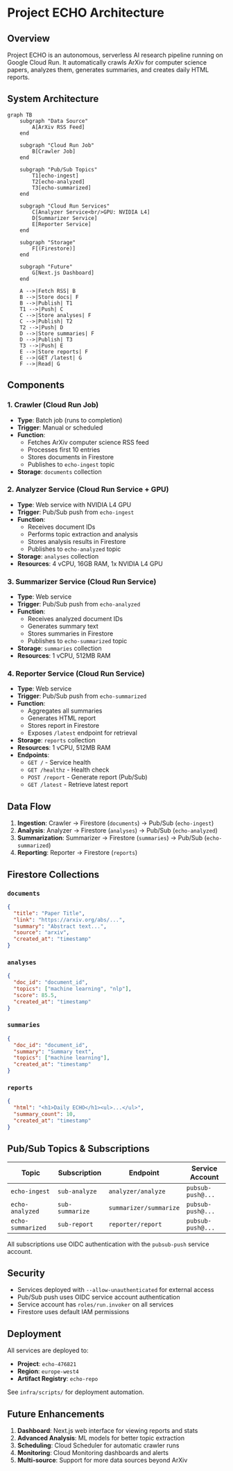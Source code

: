 # Project ECHO Architecture

## Overview

Project ECHO is an autonomous, serverless AI research pipeline running on Google Cloud Run. It automatically crawls ArXiv for computer science papers, analyzes them, generates summaries, and creates daily HTML reports.

## System Architecture

```mermaid
graph TB
    subgraph "Data Source"
        A[ArXiv RSS Feed]
    end
    
    subgraph "Cloud Run Job"
        B[Crawler Job]
    end
    
    subgraph "Pub/Sub Topics"
        T1[echo-ingest]
        T2[echo-analyzed]
        T3[echo-summarized]
    end
    
    subgraph "Cloud Run Services"
        C[Analyzer Service<br/>GPU: NVIDIA L4]
        D[Summarizer Service]
        E[Reporter Service]
    end
    
    subgraph "Storage"
        F[(Firestore)]
    end
    
    subgraph "Future"
        G[Next.js Dashboard]
    end
    
    A -->|Fetch RSS| B
    B -->|Store docs| F
    B -->|Publish| T1
    T1 -->|Push| C
    C -->|Store analyses| F
    C -->|Publish| T2
    T2 -->|Push| D
    D -->|Store summaries| F
    D -->|Publish| T3
    T3 -->|Push| E
    E -->|Store reports| F
    E -->|GET /latest| G
    F -->|Read| G
```

## Components

### 1. Crawler (Cloud Run Job)
- **Type**: Batch job (runs to completion)
- **Trigger**: Manual or scheduled
- **Function**: 
  - Fetches ArXiv computer science RSS feed
  - Processes first 10 entries
  - Stores documents in Firestore
  - Publishes to `echo-ingest` topic
- **Storage**: `documents` collection

### 2. Analyzer Service (Cloud Run Service + GPU)
- **Type**: Web service with NVIDIA L4 GPU
- **Trigger**: Pub/Sub push from `echo-ingest`
- **Function**:
  - Receives document IDs
  - Performs topic extraction and analysis
  - Stores analysis results in Firestore
  - Publishes to `echo-analyzed` topic
- **Storage**: `analyses` collection
- **Resources**: 4 vCPU, 16GB RAM, 1x NVIDIA L4 GPU

### 3. Summarizer Service (Cloud Run Service)
- **Type**: Web service
- **Trigger**: Pub/Sub push from `echo-analyzed`
- **Function**:
  - Receives analyzed document IDs
  - Generates summary text
  - Stores summaries in Firestore
  - Publishes to `echo-summarized` topic
- **Storage**: `summaries` collection
- **Resources**: 1 vCPU, 512MB RAM

### 4. Reporter Service (Cloud Run Service)
- **Type**: Web service
- **Trigger**: Pub/Sub push from `echo-summarized`
- **Function**:
  - Aggregates all summaries
  - Generates HTML report
  - Stores report in Firestore
  - Exposes `/latest` endpoint for retrieval
- **Storage**: `reports` collection
- **Resources**: 1 vCPU, 512MB RAM
- **Endpoints**:
  - `GET /` - Service health
  - `GET /healthz` - Health check
  - `POST /report` - Generate report (Pub/Sub)
  - `GET /latest` - Retrieve latest report

## Data Flow

1. **Ingestion**: Crawler → Firestore (`documents`) → Pub/Sub (`echo-ingest`)
2. **Analysis**: Analyzer → Firestore (`analyses`) → Pub/Sub (`echo-analyzed`)
3. **Summarization**: Summarizer → Firestore (`summaries`) → Pub/Sub (`echo-summarized`)
4. **Reporting**: Reporter → Firestore (`reports`)

## Firestore Collections

### `documents`
```json
{
  "title": "Paper Title",
  "link": "https://arxiv.org/abs/...",
  "summary": "Abstract text...",
  "source": "arxiv",
  "created_at": "timestamp"
}
```

### `analyses`
```json
{
  "doc_id": "document_id",
  "topics": ["machine learning", "nlp"],
  "score": 85.5,
  "created_at": "timestamp"
}
```

### `summaries`
```json
{
  "doc_id": "document_id",
  "summary": "Summary text",
  "topics": ["machine learning"],
  "created_at": "timestamp"
}
```

### `reports`
```json
{
  "html": "<h1>Daily ECHO</h1><ul>...</ul>",
  "summary_count": 10,
  "created_at": "timestamp"
}
```

## Pub/Sub Topics & Subscriptions

| Topic | Subscription | Endpoint | Service Account |
|-------|--------------|----------|-----------------|
| `echo-ingest` | `sub-analyze` | `analyzer/analyze` | `pubsub-push@...` |
| `echo-analyzed` | `sub-summarize` | `summarizer/summarize` | `pubsub-push@...` |
| `echo-summarized` | `sub-report` | `reporter/report` | `pubsub-push@...` |

All subscriptions use OIDC authentication with the `pubsub-push` service account.

## Security

- Services deployed with `--allow-unauthenticated` for external access
- Pub/Sub push uses OIDC service account authentication
- Service account has `roles/run.invoker` on all services
- Firestore uses default IAM permissions

## Deployment

All services are deployed to:
- **Project**: `echo-476821`
- **Region**: `europe-west4`
- **Artifact Registry**: `echo-repo`

See `infra/scripts/` for deployment automation.

## Future Enhancements

1. **Dashboard**: Next.js web interface for viewing reports and stats
2. **Advanced Analysis**: ML models for better topic extraction
3. **Scheduling**: Cloud Scheduler for automatic crawler runs
4. **Monitoring**: Cloud Monitoring dashboards and alerts
5. **Multi-source**: Support for more data sources beyond ArXiv
